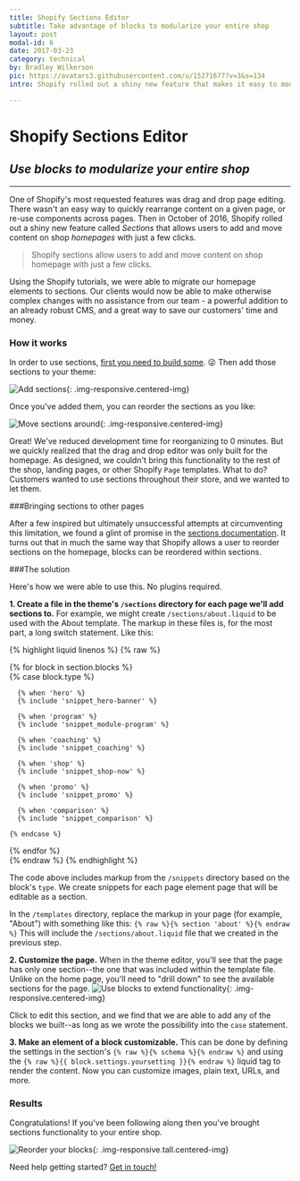 ```yaml
---
title: Shopify Sections Editor
subtitle: Take advantage of blocks to modularize your entire shop
layout: post
modal-id: 6
date: 2017-03-23
category: technical
by: Bradley Wilkerson
pic: https://avatars3.githubusercontent.com/u/15271677?v=3&s=134
intro: Shopify rolled out a shiny new feature that makes it easy to modularize your shop's homepage. But what about the rest of the site? Learn how we developed a highly functional workaround that enables sections on all of your page templates.

---
```


# Shopify Sections Editor

## *Use blocks to modularize your entire shop*

___

One of Shopify's most requested features was drag and drop page editing. There wasn't an easy way to quickly rearrange content on a given page, or re-use components across pages. Then in October of 2016, Shopify rolled out a shiny new feature called *Sections* that allows users to add and move content on shop *homepages* with just a few clicks.

>  <i class="fa fa-quote-left"></i>
>  Shopify sections allow users to add and move content on shop homepage with just a few clicks.

Using the Shopify tutorials, we were able to migrate our homepage elements to sections.
Our clients would now be able to make otherwise complex changes with no assistance from our team - a powerful
addition to an already robust CMS, and a great way to save our customers' time and money.

### How it works

In order to use sections, [first you need to build some](https://help.shopify.com/manual/using-themes/sections). :stuck_out_tongue_winking_eye:
Then add those sections to your theme: 

![Add sections](/img/portfolio/insert-shopify-sections.gif){: .img-responsive.centered-img}

Once you've added them, you can reorder the sections as you like: 

![Move sections around](/img/portfolio/move-around-shopify-sections.gif){: .img-responsive.centered-img}

Great! We've reduced development time for reorganizing to 0 minutes. But we quickly realized that the drag and drop editor was only built for the homepage.
As designed, we couldn't bring this functionality to the rest of the shop, landing pages, or other Shopify `Page` templates. What to do? Customers wanted to use sections throughout their store, and we wanted to let them.

###Bringing sections to other pages

After a few inspired but ultimately unsuccessful attempts at circumventing this limitation, we found a glint of promise in the [sections documentation](https://help.shopify.com/themes/development/theme-editor/sections#blocks). It turns out that in much the same way that Shopify allows a user to reorder sections on the homepage, blocks can be reordered within sections.

###The solution

Here's how we were able to use this. No plugins required.

**1. Create a file in the theme's `/sections` directory for each page we'll add sections to.** For example, we might create `/sections/about.liquid` to be used with the About template. The markup in these files is, for the most part, a long switch statement. Like this:

{% highlight liquid linenos %}
{% raw %}
<div>
  {% for block in section.blocks %}
  <div class="grid-item" {{ block.shopify_attributes }}>
    {% case block.type %}

      {% when 'hero' %}
      {% include 'snippet_hero-banner' %}

      {% when 'program' %}
      {% include 'snippet_module-program' %}

      {% when 'coaching' %}
      {% include 'snippet_coaching' %}

      {% when 'shop' %}
      {% include 'snippet_shop-now' %}

      {% when 'promo' %}
      {% include 'snippet_promo' %}

      {% when 'comparison' %}
      {% include 'snippet_comparison' %}

    {% endcase %}
  </div>
  {% endfor %}
</div>
{% endraw %}
{% endhighlight %} 

The code above includes markup from the `/snippets` directory based on the block's `type`.
We create snippets for each page element page that will be editable as a section.

In the `/templates` directory, replace the markup in your page (for example, "About") with something like this: `{% raw %}{% section 'about' %}{% endraw %}`
This will include the `/sections/about.liquid` file that we created in the previous step.

**2. Customize the page.** When in the theme editor, you'll see that the page has only one section--the one that was included within the template file. Unlike on the home page, you'll need to "drill down" to see the available sections for the page.
![Use blocks to extend functionality]( /img/portfolio/editblocks.jpg "Blocks are the answer!" ){: .img-responsive.centered-img}

Click to edit this section, and we find that we are able to add any of the blocks we built--as long as we wrote the possibility into the `case` statement.

**3. Make an element of a block customizable.** This can be done by defining the settings in the section's `{% raw %}{% schema %}{% endraw %}` and using the  `{% raw %}{{ block.settings.yoursetting }}{% endraw %}` liquid tag to render the content.
Now you can customize images, plain text, URLs, and more.

### Results

Congratulations! If you've been following along then you've brought sections functionality to your entire shop.

![Reorder your blocks]( /img/portfolio/reorder.gif "Problem Solved!" ){: .img-responsive.tall.centered-img}

Need help getting started? [Get in touch!](/#contact)